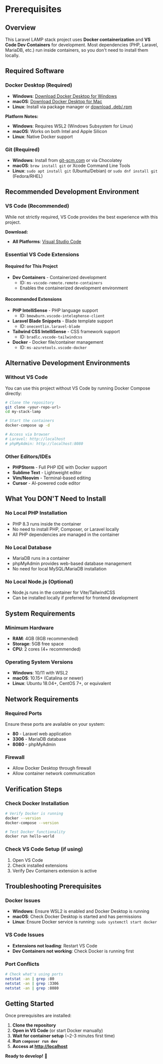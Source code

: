 # Prerequisites

## Overview

This Laravel LAMP stack project uses **Docker containerization** and **VS Code Dev Containers** for development. Most dependencies (PHP, Laravel, MariaDB, etc.) run inside containers, so you don't need to install them locally.

## Required Software

### Docker Desktop (Required)

- **Windows**: [Download Docker Desktop for Windows](https://desktop.docker.com/win/main/amd64/Docker%20Desktop%20Installer.exe)
- **macOS**: [Download Docker Desktop for Mac](https://desktop.docker.com/mac/main/amd64/Docker.dmg)
- **Linux**: Install via package manager or [download .deb/.rpm](https://docs.docker.com/desktop/install/linux-install/)

**Platform Notes:**

- **Windows**: Requires WSL2 (Windows Subsystem for Linux)
- **macOS**: Works on both Intel and Apple Silicon
- **Linux**: Native Docker support

### Git (Required)

- **Windows**: Install from [git-scm.com](https://git-scm.com/download/win) or via Chocolatey
- **macOS**: `brew install git` or Xcode Command Line Tools
- **Linux**: `sudo apt install git` (Ubuntu/Debian) or `sudo dnf install git` (Fedora/RHEL)

## Recommended Development Environment

### VS Code (Recommended)

While not strictly required, VS Code provides the best experience with this project.

**Download:**

- **All Platforms**: [Visual Studio Code](https://code.visualstudio.com/)

### Essential VS Code Extensions

#### Required for This Project

- **Dev Containers** - Containerized development
  - ID: `ms-vscode-remote.remote-containers`
  - Enables the containerized development environment

#### Recommended Extensions

- **PHP IntelliSense** - PHP language support
  - ID: `bmewburn.vscode-intelephense-client`
- **Laravel Blade Snippets** - Blade template support
  - ID: `onecentlin.laravel-blade`
- **Tailwind CSS IntelliSense** - CSS framework support
  - ID: `bradlc.vscode-tailwindcss`
- **Docker** - Docker file/container management
  - ID: `ms-azuretools.vscode-docker`

## Alternative Development Environments

### Without VS Code

You can use this project without VS Code by running Docker Compose directly:

```bash
# Clone the repository
git clone <your-repo-url>
cd my-stack-lamp

# Start the containers
docker-compose up -d

# Access via browser
# Laravel: http://localhost
# phpMyAdmin: http://localhost:8080
```

### Other Editors/IDEs

- **PHPStorm** - Full PHP IDE with Docker support
- **Sublime Text** - Lightweight editor
- **Vim/Neovim** - Terminal-based editing
- **Cursor** - AI-powered code editor

## What You DON'T Need to Install

### No Local PHP Installation

- PHP 8.3 runs inside the container
- No need to install PHP, Composer, or Laravel locally
- All PHP dependencies are managed in the container

### No Local Database

- MariaDB runs in a container
- phpMyAdmin provides web-based database management
- No need for local MySQL/MariaDB installation

### No Local Node.js (Optional)

- Node.js runs in the container for Vite/TailwindCSS
- Can be installed locally if preferred for frontend development

## System Requirements

### Minimum Hardware

- **RAM**: 4GB (8GB recommended)
- **Storage**: 5GB free space
- **CPU**: 2 cores (4+ recommended)

### Operating System Versions

- **Windows**: 10/11 with WSL2
- **macOS**: 10.15+ (Catalina or newer)
- **Linux**: Ubuntu 18.04+, CentOS 7+, or equivalent

## Network Requirements

### Required Ports

Ensure these ports are available on your system:

- **80** - Laravel web application
- **3306** - MariaDB database
- **8080** - phpMyAdmin

### Firewall

- Allow Docker Desktop through firewall
- Allow container network communication

## Verification Steps

### Check Docker Installation

```bash
# Verify Docker is running
docker --version
docker-compose --version

# Test Docker functionality
docker run hello-world
```

### Check VS Code Setup (if using)

1. Open VS Code
2. Check installed extensions
3. Verify Dev Containers extension is active

## Troubleshooting Prerequisites

### Docker Issues

- **Windows**: Ensure WSL2 is enabled and Docker Desktop is running
- **macOS**: Check Docker Desktop is started and has permissions
- **Linux**: Ensure Docker service is running: `sudo systemctl start docker`

### VS Code Issues

- **Extensions not loading**: Restart VS Code
- **Dev Containers not working**: Check Docker is running first

### Port Conflicts

```bash
# Check what's using ports
netstat -an | grep :80
netstat -an | grep :3306
netstat -an | grep :8080
```

## Getting Started

Once prerequisites are installed:

1. **Clone the repository**
2. **Open in VS Code** (or start Docker manually)
3. **Wait for container setup** (~2-3 minutes first time)
4. **Run `composer run dev`**
5. **Access at <http://localhost>**

**Ready to develop!** 🚀
